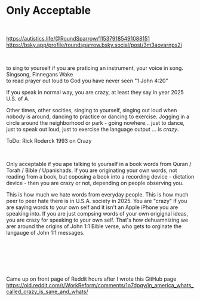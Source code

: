 # Only Acceptable

&nbsp;

https://autistics.life/@RoundSparrow/115379185491088151         
https://bsky.app/profile/roundsparrow.bsky.social/post/3m3aovarnps2i

&nbsp;

to sing to yourself if you are praticing an instrument, your voice in song.   
Singsong, Finnegans Wake    
to read prayer out loud to God you have never seen "1 John 4:20"    

If you speak in normal way, you are crazy, at least they say in year 2025 U.S. of A.

Other times, other socities, singing to yourself, singing out loud when nobody is around, dancing to practice or dancing to exercise. Jogging in a circle around the neighborhood or park - going nowhere... just to dance, just to speak out loud, just to exercise the language output ... is *crazy*.

ToDo: Rick Roderck 1993 on Crazy

&nbsp;

Only acceptable if you ape talking to yourself in a book words from Quran / Torah / Bible / Upanishads. If you are originating your own words, not reading from a book, but coposing a book into a recording device - dictation device - then you are crazy or not, depending on people observing you.

This is how much we hate words from everyday people. This is how much peer to peer hate there is in U.S.A. society in 2025. You are "crazy" if you are saying words to your own self and it isn't an Apple iPhone you are speaking into. If you are just compsing words of your own origignal ideas, you are crazy for speaking to your own self.  That's how dehuamnizing we arer around the origins of John 1:1 Bible verse, who gets to orginate the langauge of John 1:1 messages.

&nbsp;

&nbsp;

&nbsp;

Came up on front page of Reddit hours after I wrote this GitHub page    
https://old.reddit.com/r/WorkReform/comments/1o7dpqy/in_america_whats_called_crazy_is_sane_and_whats/
